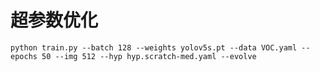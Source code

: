 
# 超参数优化

```shell
python train.py --batch 128 --weights yolov5s.pt --data VOC.yaml --epochs 50 --img 512 --hyp hyp.scratch-med.yaml --evolve
```